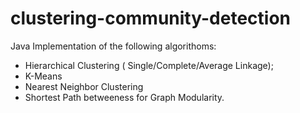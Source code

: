 # clustering-community-detection
Java Implementation of the following algorithoms:

- Hierarchical Clustering ( Single/Complete/Average Linkage);
- K-Means
- Nearest Neighbor Clustering 
- Shortest Path betweeness for Graph Modularity.
